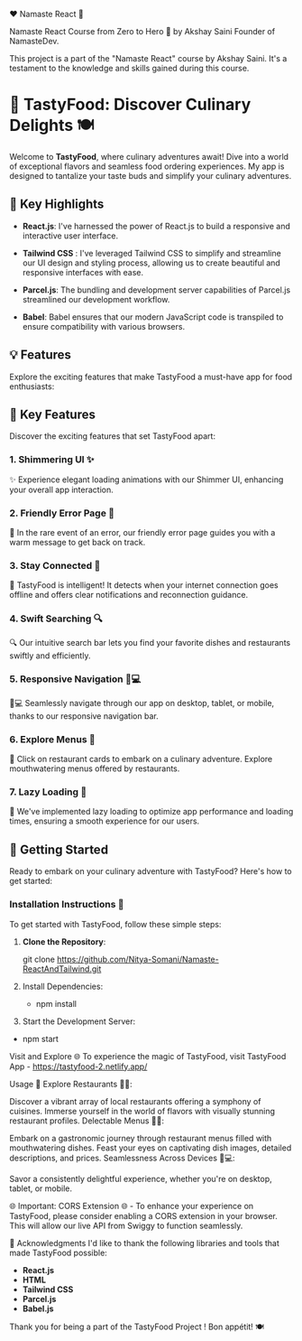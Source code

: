❤️ Namaste React 🙏

Namaste React Course from Zero to Hero 🚀 by Akshay Saini Founder of NamasteDev.

This project is a part of the "Namaste React" course by Akshay Saini.
It's a testament to the knowledge and skills gained during this course.

# 🌮 TastyFood: Discover Culinary Delights 🍽️

Welcome to **TastyFood**, where culinary adventures await! Dive into a world of exceptional flavors and seamless food ordering experiences. My app is designed to tantalize your taste buds and simplify your culinary adventures.

## 🌟 Key Highlights

- **React.js**: I've harnessed the power of React.js to build a responsive and interactive user interface.

- **Tailwind CSS** : I've leveraged Tailwind CSS to simplify and streamline our UI design and styling process, allowing us to create beautiful and responsive interfaces with ease.

- **Parcel.js**: The bundling and development server capabilities of Parcel.js streamlined our development workflow.

- **Babel**: Babel ensures that our modern JavaScript code is transpiled to ensure compatibility with various browsers.

## 💡 Features

Explore the exciting features that make TastyFood a must-have app for food enthusiasts:

## 🌟 Key Features

Discover the exciting features that set TastyFood apart:

### 1. Shimmering UI ✨

✨ Experience elegant loading animations with our Shimmer UI, enhancing your overall app interaction.

### 2. Friendly Error Page 🙁

🙁 In the rare event of an error, our friendly error page guides you with a warm message to get back on track.

### 3. Stay Connected 📡

📡 TastyFood is intelligent! It detects when your internet connection goes offline and offers clear notifications and reconnection guidance.

### 4. Swift Searching 🔍

🔍 Our intuitive search bar lets you find your favorite dishes and restaurants swiftly and efficiently.

### 5. Responsive Navigation 📱💻

📱💻 Seamlessly navigate through our app on desktop, tablet, or mobile, thanks to our responsive navigation bar.

### 6. Explore Menus 📜

📜 Click on restaurant cards to embark on a culinary adventure. Explore mouthwatering menus offered by restaurants.

### 7. Lazy Loading 🚀

🚀 We've implemented lazy loading to optimize app performance and loading times, ensuring a smooth experience for our users.


## 🚀 Getting Started

Ready to embark on your culinary adventure with TastyFood? Here's how to get started:

### Installation Instructions 🚀

To get started with TastyFood, follow these simple steps:

1. **Clone the Repository**:

  
   git clone https://github.com/Nitya-Somani/Namaste-ReactAndTailwind.git

1. Install Dependencies:
    - npm install

2. Start the Development Server:
 - npm start 

Visit and Explore 🌐
To experience the magic of TastyFood, visit TastyFood App - https://tastyfood-2.netlify.app/

Usage 🍴
Explore Restaurants 🍔🍕:

Discover a vibrant array of local restaurants offering a symphony of cuisines.
Immerse yourself in the world of flavors with visually stunning restaurant profiles.
Delectable Menus 📜😋:

Embark on a gastronomic journey through restaurant menus filled with mouthwatering dishes.
Feast your eyes on captivating dish images, detailed descriptions, and prices.
Seamlessness Across Devices 📱💻:

Savor a consistently delightful experience, whether you're on desktop, tablet, or mobile.

🌐 Important: CORS Extension 🌐 - To enhance your experience on TastyFood, please consider enabling a CORS extension in your browser. This will allow our live API from Swiggy to function seamlessly. 



🙌 Acknowledgments
I'd like to thank the following libraries and tools that made TastyFood possible:

- **React.js**
- **HTML**
- **Tailwind CSS**
- **Parcel.js**
- **Babel.js**


Thank you for being a part of the TastyFood Project ! Bon appétit! 🍽️
